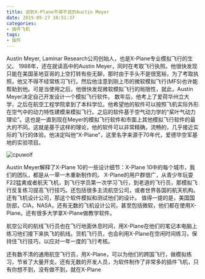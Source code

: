 ```yaml
---
title: 说到X-Plane不得不说的Austin Meyer
date: 2015-05-27 10:51:37
categories:
- 插件飞机
tags:
- 插件
---
```


Austin Meyer, Laminar Research公司创始人，也是X-Plane专业模拟飞行的生父。
1988年，还在就读高中的Austin Meyer，同时在考取飞行执照。他很快发现只能在美国圣地亚哥的上空打转有些无聊，那时由于手头不是很宽裕，为了考取执照，他又不得不经常练习飞行。然后他注意到刚上市的微软模拟飞行(MFS)也许能帮助到他。可是当使用之后，他很快发现微软模拟飞行的局限性，就此，Austin Meyer决定自己开发设计一个模拟飞行软件。
数年后，他考上了爱荷华州立大学，之后在航空工程学院拿到了本科学位。他希望他的软件可以按照飞机实际外形在空气中的动力特性建模来模拟飞行。之后的软件基于空气动力学的“桨叶气动力理论”。这也是一直到现在Meyer的模拟飞行软件和市面上其他模拟飞行软件的最大的不同。这就是基于这样的理论，他的软件可以非常精确，流畅的，几乎接近实际的飞行的体验。他决定叫他“X-Plane"，这里名字来源于70年代，爱德华空军基地的实验项目。


![cpuwolf](/images/data/attachment/201505/27/185054acm5tyakm25rye25.jpg)


Austin Meyer解释了X-Plane 10的一些设计细节：X-Plane 10中的每个城市，我们的团队，都是从一草一木重新制作的。
X-Plane的用户群很广，从青少年玩耍F22猛禽或者航天飞机，到飞行学员第一次学习飞行，到老道的飞行员，那模拟飞行反复练习提高飞行技巧。还包括很多主流航空公司，或者世界各国的航天机构。还有飞机设计公司，那这个软件模拟和测试他们的设计。
值得一提的是，美国国防部，CIA，NASA，还有无数的飞机设计公司，甚至包括微软，他们都在使用X-Plane。还有很多大学拿X-Plane做教学软件。

航空公司的航线飞行员也在飞行地面休息时间，用X-Plane在他们的笔记本电脑上练习他们接下来执飞的航线。货机飞行员，也会利用X-Plane在空闲时间练习，保持住飞行技巧，以应对一年一度的飞行考核。

还有数不清的通用航空飞行员，用X-Plane，可以为他们的跨国飞行，做模拟练习，节省了大量开支。还有无数的开发人员，为软件制作了非常多的插件飞机，只有你想不到，没有做不到，就在X-Plane

